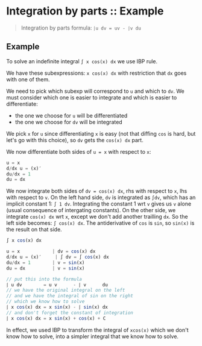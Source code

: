 # Integration by parts :: Example

>Integration by parts formula: `⎰u dv = uv - ⎰v du`

## Example

To solve an indefinite integral `∫ x cos(x) dx` we use IBP rule.

We have these subexpressions: `x cos(x) dx` with restriction that `dx` goes with one of them.

We need to pick which subexp will correspond to `u` and which to `dv`. We must consider which one is easier to integrate and which is easier to differentiate:
- the one we choose for `u` will be differentiated
- the one we choose for `dv` will be integrated

We pick `x` for `u` since differentiating `x` is easy (not that diffing `cos` is hard, but let's go with this choice), so `dv` gets the `cos(x) dx` part.

We now differentiate both sides of `u = x` with respect to `x`:

```js
u = x
d/dx u = (x)′
du/dx = 1
du = dx
```

We now integrate both sides of `dv = cos(x) dx`, rhs with respect to `x`, lhs with respect to `v`. On the left hand side, `dv` is integrated as `∫dv`, which has an implicit constant 1: `∫ 1 dv`. Integrating the constant 1 wrt `v` gives us `v` alone (usual consequence of intergating constants). On the other side, we integrate `cos(x) dx` wrt `x`, except we don't add another trailling `dx`. So the left side becomes: `∫ cos(x) dx`. The antiderivative of `cos` is `sin`, so `sin(x)` is the result on that side.


```js
∫ x cos(x) dx

u = x            | dv = cos(x) dx
d/dx u = (x)′     | ∫ dv = ∫ cos(x) dx
du/dx = 1        | v = sin(x)
du = dx          | v = sin(x)

// put this into the formula
⎰ u dv        = u v      - ⎰ v      du
// we have the original integral on the left
// and we have the integral of sin on the right
// which we know how to solve
⎰ x cos(x) dx = x sin(x) - ⎰ sin(x) dx
// and don't forget the constant of integration
⎰ x cos(x) dx = x sin(x) + cos(x) + C
```

In effect, we used IBP to transform the integral of `xcos(x)` which we don't know how to solve, into a simpler integral that we know how to solve.
